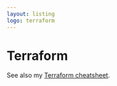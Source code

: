```yaml
---
layout: listing
logo: terraform
---
```

# Terraform

See also my [Terraform cheatsheet](https://michaelcurrin.github.io/dev-cheatsheets/cheatsheets/terraform/).
